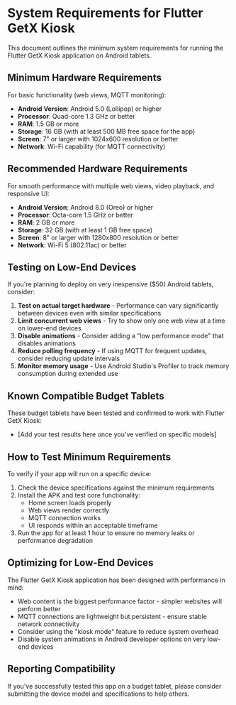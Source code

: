 # System Requirements for Flutter GetX Kiosk

This document outlines the minimum system requirements for running the Flutter GetX Kiosk application on Android tablets.

## Minimum Hardware Requirements

For basic functionality (web views, MQTT monitoring):

- **Android Version**: Android 5.0 (Lollipop) or higher
- **Processor**: Quad-core 1.3 GHz or better
- **RAM**: 1.5 GB or more
- **Storage**: 16 GB (with at least 500 MB free space for the app)
- **Screen**: 7" or larger with 1024x600 resolution or better
- **Network**: Wi-Fi capability (for MQTT connectivity)

## Recommended Hardware Requirements

For smooth performance with multiple web views, video playback, and responsive UI:

- **Android Version**: Android 8.0 (Oreo) or higher
- **Processor**: Octa-core 1.5 GHz or better
- **RAM**: 2 GB or more
- **Storage**: 32 GB (with at least 1 GB free space)
- **Screen**: 8" or larger with 1280x800 resolution or better
- **Network**: Wi-Fi 5 (802.11ac) or better

## Testing on Low-End Devices

If you're planning to deploy on very inexpensive ($50) Android tablets, consider:

1. **Test on actual target hardware** - Performance can vary significantly between devices even with similar specifications
2. **Limit concurrent web views** - Try to show only one web view at a time on lower-end devices
3. **Disable animations** - Consider adding a "low performance mode" that disables animations
4. **Reduce polling frequency** - If using MQTT for frequent updates, consider reducing update intervals
5. **Monitor memory usage** - Use Android Studio's Profiler to track memory consumption during extended use

## Known Compatible Budget Tablets

These budget tablets have been tested and confirmed to work with Flutter GetX Kiosk:

- [Add your test results here once you've verified on specific models]

## How to Test Minimum Requirements

To verify if your app will run on a specific device:

1. Check the device specifications against the minimum requirements
2. Install the APK and test core functionality:
   - Home screen loads properly
   - Web views render correctly
   - MQTT connection works
   - UI responds within an acceptable timeframe
3. Run the app for at least 1 hour to ensure no memory leaks or performance degradation

## Optimizing for Low-End Devices

The Flutter GetX Kiosk application has been designed with performance in mind:

- Web content is the biggest performance factor - simpler websites will perform better
- MQTT connections are lightweight but persistent - ensure stable network connectivity
- Consider using the "kiosk mode" feature to reduce system overhead
- Disable system animations in Android developer options on very low-end devices

## Reporting Compatibility

If you've successfully tested this app on a budget tablet, please consider submitting the device model and specifications to help others.